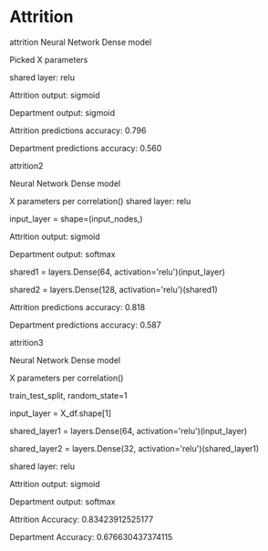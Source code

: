 # Attrition


attrition
Neural Network Dense model

Picked X parameters

shared layer: relu

Attrition output: sigmoid

Department output: sigmoid

Attrition predictions accuracy: 0.796

Department predictions accuracy: 0.560


attrition2

Neural Network Dense model

X parameters per correlation()
shared layer: relu

input_layer = shape=(input_nodes,)

Attrition output: sigmoid

Department output: softmax

shared1 = layers.Dense(64, activation='relu')(input_layer)

shared2 = layers.Dense(128, activation='relu')(shared1)

Attrition predictions accuracy: 0.818

Department predictions accuracy: 0.587

attrition3

Neural Network Dense model

X parameters per correlation()

train_test_split, random_state=1

input_layer = X_df.shape[1]

shared_layer1 = layers.Dense(64, activation='relu')(input_layer)

shared_layer2 = layers.Dense(32, activation='relu')(shared_layer1)

shared layer: relu

Attrition output: sigmoid

Department output: softmax

Attrition Accuracy: 0.83423912525177

Department Accuracy: 0.676630437374115
